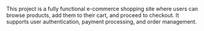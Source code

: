 This project is a fully functional e-commerce shopping site where users can browse products, add them to their cart, and proceed to checkout. 
It supports user authentication, payment processing, and order management.
